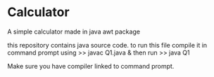 # Calculator
A simple calculator made in java awt package

this repository contains java source code. to run this file compile it in command prompt using >> javac Q1.java
& then run >> java Q1

Make sure you have compiler linked to command prompt.
